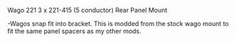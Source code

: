 Wago 221 3 x 221-415 (5 conductor) Rear Panel Mount

-Wagos snap fit into bracket. This is modded from the stock wago mount to fit the same panel spacers as my other mods.
